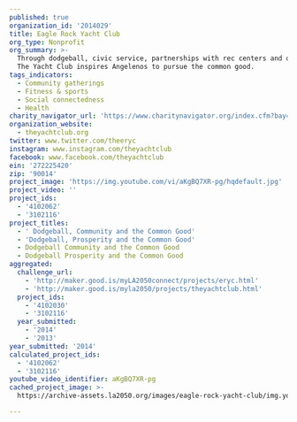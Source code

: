 ```yaml
---
published: true
organization_id: '2014029'
title: Eagle Rock Yacht Club
org_type: Nonprofit
org_summary: >-
  Through dodgeball, civic service, partnerships with rec centers and our youth,
  The Yacht Club inspires Angelenos to pursue the common good.
tags_indicators:
  - Community gatherings
  - Fitness & sports
  - Social connectedness
  - Health
charity_navigator_url: 'https://www.charitynavigator.org/index.cfm?bay=search.profile&ein=272225420'
organization_website:
  - theyachtclub.org
twitter: www.twitter.com/theeryc
instagram: www.instagram.com/theyachtclub
facebook: www.facebook.com/theyachtclub
ein: '272225420'
zip: '90014'
project_image: 'https://img.youtube.com/vi/aKgBQ7XR-pg/hqdefault.jpg'
project_video: ''
project_ids:
  - '4102062'
  - '3102116'
project_titles:
  - ' Dodgeball, Community and the Common Good'
  - 'Dodgeball, Prosperity and the Common Good'
  - Dodgeball Community and the Common Good
  - Dodgeball Prosperity and the Common Good
aggregated:
  challenge_url:
    - 'http://maker.good.is/myLA2050connect/projects/eryc.html'
    - 'http://maker.good.is/myla2050/projects/theyachtclub.html'
  project_ids:
    - '4102030'
    - '3102116'
  year_submitted:
    - '2014'
    - '2013'
year_submitted: '2014'
calculated_project_ids:
  - '4102062'
  - '3102116'
youtube_video_identifier: aKgBQ7XR-pg
cached_project_image: >-
  https://archive-assets.la2050.org/images/eagle-rock-yacht-club/img.youtube.com/vi/aKgBQ7XR-pg/hqdefault.jpg

---
```

